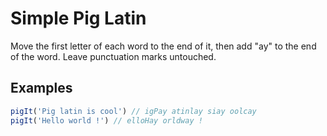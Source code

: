 # Simple Pig Latin

Move the first letter of each word to the end of it, then add "ay" to the end of the word. Leave punctuation marks untouched.

## Examples

```js
pigIt('Pig latin is cool') // igPay atinlay siay oolcay
pigIt('Hello world !') // elloHay orldway !
```
